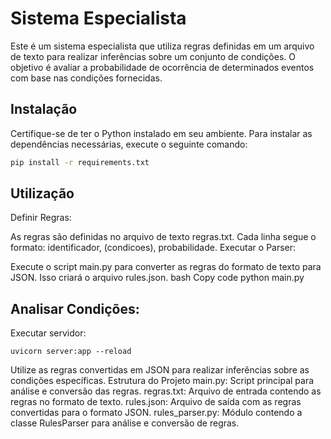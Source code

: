 # Sistema Especialista

Este é um sistema especialista que utiliza regras definidas em um arquivo de texto para realizar inferências sobre um conjunto de condições. O objetivo é avaliar a probabilidade de ocorrência de determinados eventos com base nas condições fornecidas.

## Instalação

Certifique-se de ter o Python instalado em seu ambiente. Para instalar as dependências necessárias, execute o seguinte comando:

```bash
pip install -r requirements.txt
```
## Utilização
Definir Regras:

As regras são definidas no arquivo de texto regras.txt. Cada linha segue o formato: identificador, (condicoes), probabilidade.
Executar o Parser:

Execute o script main.py para converter as regras do formato de texto para JSON. Isso criará o arquivo rules.json.
bash
Copy code
python main.py
## Analisar Condições:

Executar servidor:
```
uvicorn server:app --reload
```

Utilize as regras convertidas em JSON para realizar inferências sobre as condições específicas.
Estrutura do Projeto
main.py: Script principal para análise e conversão das regras.
regras.txt: Arquivo de entrada contendo as regras no formato de texto.
rules.json: Arquivo de saída com as regras convertidas para o formato JSON.
rules_parser.py: Módulo contendo a classe RulesParser para análise e conversão de regras.
